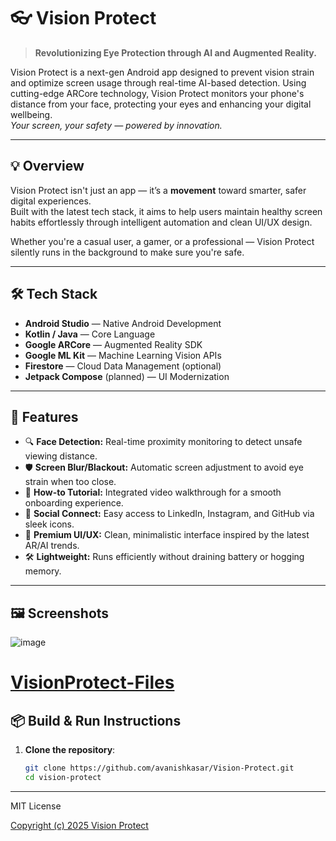 # 👓 Vision Protect

> **Revolutionizing Eye Protection through AI and Augmented Reality.**

Vision Protect is a next-gen Android app designed to prevent vision strain and optimize screen usage through real-time AI-based detection. Using cutting-edge ARCore technology, Vision Protect monitors your phone's distance from your face, protecting your eyes and enhancing your digital wellbeing.  
_Your screen, your safety — powered by innovation._

---

## 💡 Overview

Vision Protect isn't just an app — it’s a **movement** toward smarter, safer digital experiences.  
Built with the latest tech stack, it aims to help users maintain healthy screen habits effortlessly through intelligent automation and clean UI/UX design.

Whether you're a casual user, a gamer, or a professional — Vision Protect silently runs in the background to make sure you're safe.

---

## 🛠 Tech Stack

- **Android Studio** — Native Android Development
- **Kotlin / Java** — Core Language
- **Google ARCore** — Augmented Reality SDK
- **Google ML Kit** — Machine Learning Vision APIs
- **Firestore** — Cloud Data Management (optional)
- **Jetpack Compose** (planned) — UI Modernization

---

## 🚀 Features

- 🔍 **Face Detection:** Real-time proximity monitoring to detect unsafe viewing distance.
- 🛡 **Screen Blur/Blackout:** Automatic screen adjustment to avoid eye strain when too close.
- 🎥 **How-to Tutorial:** Integrated video walkthrough for a smooth onboarding experience.
- 🔗 **Social Connect:** Easy access to LinkedIn, Instagram, and GitHub via sleek icons.
- 🎨 **Premium UI/UX:** Clean, minimalistic interface inspired by the latest AR/AI trends.
- 🛠 **Lightweight:** Runs efficiently without draining battery or hogging memory.

---

## 🖼 Screenshots

![image](https://github.com/user-attachments/assets/172b8e85-d9e5-45fa-bdf7-4719038158b0)

# [VisionProtect-Files](https://github.com/avanishkasar/Vision-Protect/tree/VisionProtect-Files)


## 📦 Build & Run Instructions

1. **Clone the repository**:
   ```bash
   git clone https://github.com/avanishkasar/Vision-Protect.git
   cd vision-protect
---
MIT License

[Copyright (c) 2025 Vision Protect](https://github.com/avanishkasar/Vision-Protect/blob/VisionProtect-Files/Copyright%20(c)%202025%20Vision%20Protect.txt)
